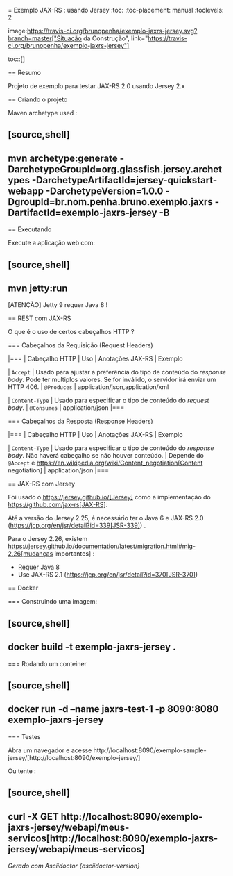 = Exemplo JAX-RS : usando Jersey
:toc:
:toc-placement: manual
:toclevels: 2

image:https://travis-ci.org/brunopenha/exemplo-jaxrs-jersey.svg?branch=master["Situação da Construção", link="https://travis-ci.org/brunopenha/exemplo-jaxrs-jersey"]

toc::[]

== Resumo

Projeto de exemplo para testar JAX-RS 2.0 usando Jersey 2.x

== Criando o projeto

Maven archetype used :

[source,shell]
----
mvn archetype:generate -DarchetypeGroupId=org.glassfish.jersey.archetypes -DarchetypeArtifactId=jersey-quickstart-webapp -DarchetypeVersion=1.0.0 -DgroupId=br.nom.penha.bruno.exemplo.jaxrs -DartifactId=exemplo-jaxrs-jersey -B
----

== Executando

Execute a aplicação web com:

[source,shell]
----
mvn jetty:run
----

[ATENÇÃO]
Jetty 9 requer Java 8 !

== REST com JAX-RS

O que é o uso de certos cabeçalhos HTTP ?

=== Cabeçalhos da Requisição (Request Headers)

|===
| Cabeçalho HTTP  | Uso | Anotações JAX-RS | Exemplo

| `Accept`
| Usado para ajustar a preferência do tipo de conteúdo do *response body*. Pode ter multiplos valores. Se for inválido, o servidor irá enviar um HTTP 406.
| `@Produces`
| application/json,application/xml

| `Content-Type`
| Usado para especificar o tipo de conteúdo do *request body*.
| `@Consumes`
| application/json
|===

=== Cabeçalhos da Resposta (Response Headers)

|===
| Cabeçalho HTTP | Uso | Anotações JAX-RS | Exemplo

| `Content-Type`
| Usado para especificar o tipo de conteúdo do *response body*. Não haverá cabeçalho se não houver conteúdo.
| Depende do `@Accept` e https://en.wikipedia.org/wiki/Content_negotiation[Content negotiation]
| application/json
|===

== JAX-RS com Jersey

Foi usado o  https://jersey.github.io/[Jersey] como a implementação do https://github.com/jax-rs[JAX-RS].

Até a versão do Jersey 2.25, é necessário ter o Java 6 e JAX-RS 2.0 (https://jcp.org/en/jsr/detail?id=339[JSR-339]) .

Para o Jersey 2.26, existem https://jersey.github.io/documentation/latest/migration.html#mig-2.26[mudanças importantes] :

- Requer Java 8
- Use JAX-RS 2.1 (https://jcp.org/en/jsr/detail?id=370[JSR-370])

== Docker

=== Construindo uma imagem:

[source,shell]
----
docker build -t exemplo-jaxrs-jersey .
----

=== Rodando um conteiner

[source,shell]
----
docker run -d –name jaxrs-test-1 -p 8090:8080 exemplo-jaxrs-jersey
----

=== Testes

Abra um navegador e acesse http://localhost:8090/exemplo-sample-jersey/[http://localhost:8090/exemplo-jersey/]

Ou tente :

[source,shell]
----
curl -X GET http://localhost:8090/exemplo-jaxrs-jersey/webapi/meus-servicos[http://localhost:8090/exemplo-jaxrs-jersey/webapi/meus-servicos]
----

_Gerado com Asciidoctor {asciidoctor-version}_
